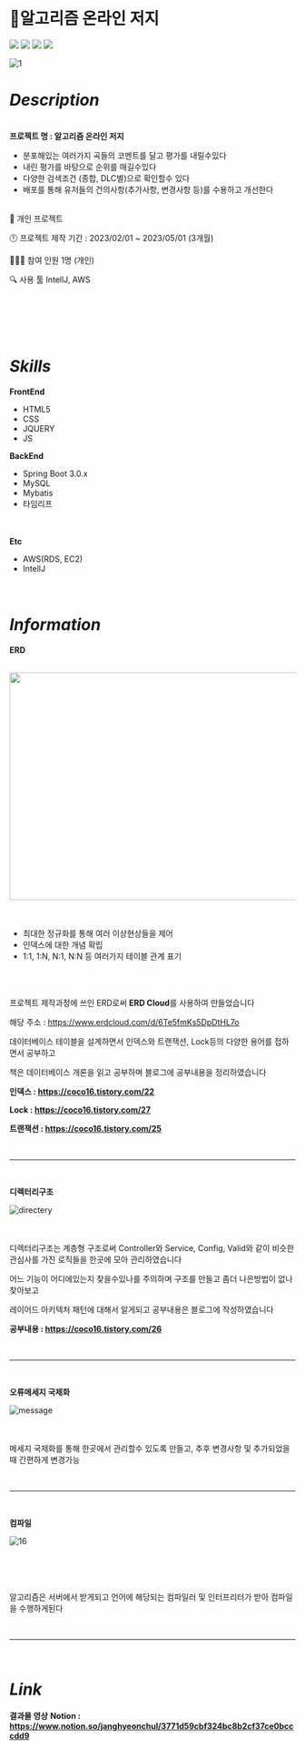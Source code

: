 # 📕알고리즘 온라인 저지

<img src="https://img.shields.io/badge/SpringBoot-6DB33F?style=for-the-badge&logo=springboot&logoColor=white"> <img src="https://img.shields.io/badge/MySQL-4479A1?style=for-the-badge&logo=mysql&logoColor=white"> <img src="https://img.shields.io/badge/html5-E34F26?style=for-the-badge&logo=html5&logoColor=white"> <img src="https://img.shields.io/badge/AWS-232F3E?style=for-the-badge&logo=amazonaws&logoColor=white">

![1](https://github.com/JangHyeonChul/Algo_Project/assets/74286316/08af86c9-0d19-488e-badf-180ff26aa693)<br/>




# *Description*<br/>
**<br/>프로젝트 명 : 알고리즘 온라인 저지**




- 분포해있는 여러가지 곡들의 코멘트를 달고 평가를 내릴수있다
- 내린 평가를 바탕으로 순위를 매길수있다
- 다양한 검색조건 (종합, DLC별)으로 확인할수 있다
- 배포를 통해 유저들의 건의사항(추가사항, 변경사항 등)를 수용하고 개선한다

<br/>👦 개인 프로젝트

🕛 프로젝트 제작 기간 : 2023/02/01 ~ 2023/05/01 (3개월)

🧑‍🤝‍🧑 참여 인원 1명 (개인)

🔍 사용 툴 IntellJ, AWS

<br/>
<br/>
<br/>
<br/>

# *Skills*<br/>
**FrontEnd**
- HTML5
- CSS
- JQUERY
- JS


**BackEnd**
- Spring Boot 3.0.x<br/>
- MySQL<br/>
- Mybatis<br/>
- 타임리프<br/><br/><br/>


**Etc**
- AWS(RDS, EC2)<br/>
- IntellJ<br/><br/><br/>



# *Information*<br/>

**ERD**

<br/>
<img src = "https://github.com/JangHyeonChul/Algo_Project/assets/74286316/73509d61-7873-4211-a2d4-3c8f12e7994b.png" width="700" height="400">
<br/>
<br/>
<br/>


- 최대한 정규화를 통해 여러 이상현상들을 제어
- 인덱스에 대한 개념 확립
- 1:1, 1:N, N:1, N:N 등 여러가지 테이블 관계 표기
<br/>
<br/>

프로젝트 제작과정에 쓰인 ERD로써 **ERD Cloud**를 사용하여 만들었습니다

해당 주소 : https://www.erdcloud.com/d/6Te5fmKs5DpDtHL7o

데이터베이스 테이블을 설계하면서 인덱스와 트랜잭션, Lock등의 다양한 용어를 접하면서 공부하고

책은 데이터베이스 개론을 읽고 공부하며 블로그에 공부내용을 정리하였습니다

**인덱스 : https://coco16.tistory.com/22**

**Lock : https://coco16.tistory.com/27**

**트랜잭션 : https://coco16.tistory.com/25**




<br/>

---

<br/>




**디렉터리구조**

![directery](https://github.com/JangHyeonChul/Algo_Project/assets/74286316/a336dbbc-3637-41c2-8b2a-5e3de0bb60cc)
<br/>
<br/>
<br/>

디렉터리구조는 계층형 구조로써 Controller와 Service, Config, Valid와 같이 비슷한 관심사를 가진 로직들을 한곳에 모아 관리하였습니다

어느 기능이 어디에있는지 찾을수있나를 주의하며 구조를 만들고 좀더 나은방법이 없나 찾아보고

레이어드 아키텍처 패턴에 대해서 알게되고 공부내용은 블로그에 작성하였습니다 

**공부내용 : https://coco16.tistory.com/26**



<br/>

---

<br/>

**오류메세지 국제화**


![message](https://github.com/JangHyeonChul/Algo_Project/assets/74286316/15b3c9a4-cc6b-40c9-9b32-ae1f7a401ca5)
<br/>
<br/>
<br/>


메세지 국제화를 통해 한곳에서 관리할수 있도록 만들고, 추후 변경사항 및 추가되었을때 간편하게 변경가능



<br/>

---

<br/>

**컴파일**


![16](https://github.com/JangHyeonChul/Algo_Project/assets/74286316/e1f61300-b918-438e-b763-0b9d9e7f77eb)


<br/>
<br/>
<br/>

알고리즘은 서버에서 받게되고 언어에 해당되는 컴파일러 및 인터프리터가 받아 컴파일을 수행하게된다





<br/>

---

<br/>


# *Link*<br/>

**결과물 영상**
**Notion : https://www.notion.so/janghyeonchul/3771d59cbf324bc8b2cf37ce0bcccdd9**














